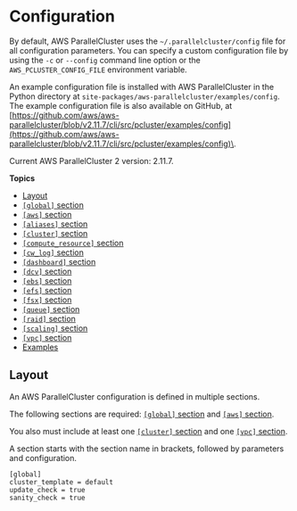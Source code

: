 # Configuration<a name="configuration"></a>

By default, AWS ParallelCluster uses the `~/.parallelcluster/config` file for all configuration parameters\. You can specify a custom configuration file by using the `-c` or `--config` command line option or the `AWS_PCLUSTER_CONFIG_FILE` environment variable\.

An example configuration file is installed with AWS ParallelCluster in the Python directory at `site-packages/aws-parallelcluster/examples/config`\. The example configuration file is also available on GitHub, at [https://github.com/aws/aws-parallelcluster/blob/v2.11.7/cli/src/pcluster/examples/config](https://github.com/aws/aws-parallelcluster/blob/v2.11.7/cli/src/pcluster/examples/config)\.

Current AWS ParallelCluster 2 version: 2\.11\.7\.

**Topics**
+ [Layout](#layout)
+ [`[global]` section](global.md)
+ [`[aws]` section](aws.md)
+ [`[aliases]` section](aliases.md)
+ [`[cluster]` section](cluster-definition.md)
+ [`[compute_resource]` section](compute-resource-section.md)
+ [`[cw_log]` section](cw-log-section.md)
+ [`[dashboard]` section](dashboard-section.md)
+ [`[dcv]` section](dcv-section.md)
+ [`[ebs]` section](ebs-section.md)
+ [`[efs]` section](efs-section.md)
+ [`[fsx]` section](fsx-section.md)
+ [`[queue]` section](queue-section.md)
+ [`[raid]` section](raid-section.md)
+ [`[scaling]` section](scaling-section.md)
+ [`[vpc]` section](vpc-section.md)
+ [Examples](examples.md)

## Layout<a name="layout"></a>

An AWS ParallelCluster configuration is defined in multiple sections\.

The following sections are required: [`[global]` section](global.md) and [`[aws]` section](aws.md)\.

You also must include at least one [`[cluster]` section](cluster-definition.md) and one [`[vpc]` section](vpc-section.md)\.

A section starts with the section name in brackets, followed by parameters and configuration\.

```
[global]
cluster_template = default
update_check = true
sanity_check = true
```
